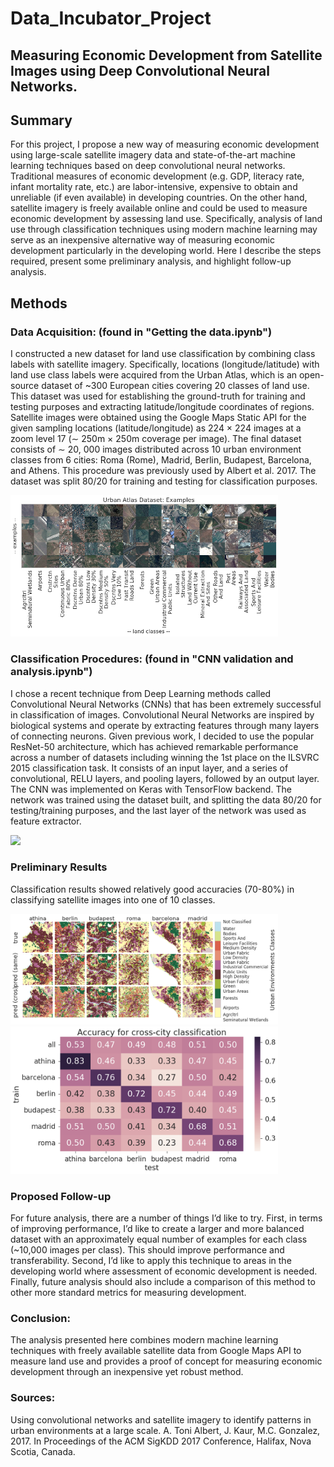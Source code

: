 # Data_Incubator_Project


## Measuring Economic Development from Satellite Images using Deep Convolutional Neural Networks.

## Summary

For this project, I propose a new way of measuring economic development using large-scale satellite imagery data and state-of-the-art machine learning techniques based on deep convolutional neural networks. Traditional measures of economic development (e.g. GDP, literacy rate, infant mortality rate, etc.) are labor-intensive, expensive to obtain and unreliable (if even available) in developing countries. On the other hand, satellite imagery is freely available online and could be used to measure economic development by assessing land use. Specifically, analysis of land use through classification techniques using modern machine learning may serve as an inexpensive alternative way of measuring economic development particularly in the developing world. Here I describe the steps required, present some preliminary analysis, and highlight follow-up analysis.

## Methods

### Data Acquisition: (found in "Getting the data.ipynb") 
I constructed a new dataset for land use classification by combining class labels with satellite imagery. Specifically, locations (longitude/latitude) with land use class labels were acquired from the Urban Atlas, which is an open-source dataset of ~300 European cities covering 20 classes of land use. This dataset was used for establishing the ground-truth for training and testing purposes and extracting latitude/longitude coordinates of regions. Satellite images were obtained using the Google Maps Static API for the given sampling locations (latitude/longitude) as 224 × 224 images at a zoom level 17 (∼ 250m × 250m coverage per image). The final dataset consists of ∼ 20, 000 images distributed across 10 urban environment classes from 6 cities: Roma (Rome), Madrid, Berlin, Budapest, Barcelona, and Athens. This procedure was previously used by Albert et al. 2017. The dataset was split 80/20 for training and testing for classification purposes.

<img src="/images/classes_examples.png" width="85%">

### Classification Procedures: (found in "CNN validation and analysis.ipynb") 

I chose a recent technique from Deep Learning methods called Convolutional Neural Networks (CNNs) that has been extremely successful in classification of images. Convolutional Neural Networks are inspired by biological systems and operate by extracting features through many layers of connecting neurons. Given previous work, I decided to use the popular ResNet-50 architecture, which has achieved remarkable performance across a number of datasets including winning the 1st place on the ILSVRC 2015 classification task. It consists of an input layer, and a series of convolutional, RELU layers, and pooling layers, followed by an output layer. The CNN was implemented on Keras with TensorFlow backend. The network was trained using the dataset built, and splitting the data 80/20 for testing/training purposes, and the last layer of the network was used as feature extractor. 

<img src=".images/classes_examples_2.png" width="85%">

### Preliminary Results
Classification results showed relatively good accuracies (70-80%) in classifying satellite images into one of 10 classes. 

<img src="/images/classes_examples_3.png" width="85%">
<img src="/images/performance_plot.png" width="85%">


### Proposed Follow-up 
For future analysis, there are a number of things I’d like to try. First, in terms of improving performance, I’d like to create a larger and more balanced dataset with an approximately equal number of examples for each class (~10,000 images per class). This should improve performance and transferability. Second, I’d like to apply this technique to areas in the developing world where assessment of economic development is needed. Finally, future analysis should also include a comparison of this method to other more standard metrics for measuring development.

### Conclusion:
The analysis presented here combines modern machine learning techniques with freely available satellite data from Google Maps API to measure land use and provides a proof of concept for measuring economic development through an inexpensive yet robust method.

### Sources: 
Using convolutional networks and satellite imagery to identify patterns in urban environments at a large scale. A. Toni Albert, J. Kaur, M.C. Gonzalez, 2017. In Proceedings of the ACM SigKDD 2017 Conference, Halifax, Nova Scotia, Canada.

